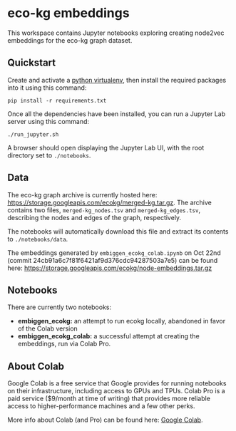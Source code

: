 # eco-kg embeddings

This workspace contains Jupyter notebooks exploring creating node2vec embeddings for the eco-kg graph dataset.

## Quickstart

Create and activate a [python virtualenv](https://docs.python.org/3/library/venv.html), then install the required packages into it using this command:

```
pip install -r requirements.txt
```

Once all the dependencies have been installed, you can run a Jupyter Lab server using this command:

```
./run_jupyter.sh
```

A browser should open displaying the Jupyter Lab UI, with the root directory set to `./notebooks`.

## Data

The eco-kg graph archive is currently hosted here: https://storage.googleapis.com/ecokg/merged-kg.tar.gz.
The archive contains two files, `merged-kg_nodes.tsv` and `merged-kg_edges.tsv`, describing the nodes
and edges of the graph, respectively.

The notebooks will automatically download this file and extract its contents to `./notebooks/data`.

The embeddings generated by `embiggen_ecokg_colab.ipynb` on Oct 22nd (commit 24cb91a6c7f81f6421af9d376cdc94287503a7e5) can be found here:
https://storage.googleapis.com/ecokg/node-embeddings.tar.gz

## Notebooks

There are currently two notebooks:
- **embiggen_ecokg:** an attempt to run ecokg locally, abandoned in favor of the Colab version
- **embiggen_ecokg_colab:** a successful attempt at creating the embeddings, run via Colab Pro.

## About Colab

Google Colab is a free service that Google provides for running notebooks on their infrastructure,
including access to GPUs and TPUs. Colab Pro is a paid service ($9/month at time of writing) that
provides more reliable access to higher-performance machines and a few other perks.

More info about Colab (and Pro) can be found here: [Google Colab](https://colab.research.google.com/?utm_source=scs-index).
